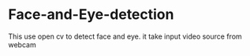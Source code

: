 # Face-and-Eye-detection
This use open cv to detect face and eye. it take input video source from webcam
